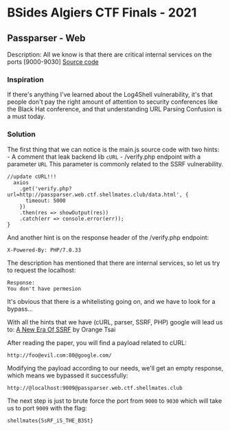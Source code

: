 # BSides Algiers CTF Finals - 2021

## Passparser - Web

Description:
All we know is that there are critical internal services on the ports [9000-9030]
[Source code](https://github.com/Shellmates/BSides-Algiers-2k21-Finals-chals/tree/main/web/passparser)

### Inspiration

If there's anything I've learned about the Log4Shell vulnerability, it's that people don't pay the right amount of attention to security conferences like the Black Hat conference, and that understanding URL Parsing Confusion is a must today.

### Solution 

The first thing that we can notice is the main.js source code with two hints:
	- A comment that leak backend lib `cURL`
	- /verify.php endpoint with a parameter `URL`
This parameter is commonly related to the SSRF vulnerability.

```
//update cURL!!!
  axios
    .get('verify.php?url=http://passparser.web.ctf.shellmates.club/data.html', {
      timeout: 5000
    })
    .then(res => showOutput(res))
    .catch(err => console.error(err));
}
```

And another hint is on the response header of the /verify.php endpoint:

```
X-Powered-By: PHP/7.0.33
```

The description has mentioned that there are internal services, so let us try to request the localhost:

```
Response:
You don't have permesion
```
It's obvious that there is a whitelisting going on, and we have to look for a bypass...

With all the hints that we have (cURL, parser, SSRF, PHP) google will lead us to:
[A New Era Of SSRF](https://www.blackhat.com/docs/us-17/thursday/us-17-Tsai-A-New-Era-Of-SSRF-Exploiting-URL-Parser-In-Trending-Programming-Languages.pdf) by Orange Tsai

After reading the paper, you will find a payload related to cURL:

```
http://foo@evil.com:80@google.com/
```

Modifying the payload according to our needs, we'll get an empty response, which means we bypassed it successfully:


```
http://@localhost:9009@passparser.web.ctf.shellmates.club

```

The next step is just to brute force the port from `9000` to `9030` which will take us to port `9009` with the flag:

`shellmates{SsRF_iS_THE_B3St}`
